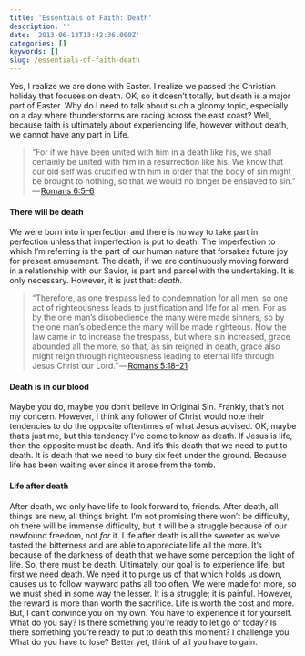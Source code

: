 ```yaml
---
title: 'Essentials of Faith: Death'
description: ''
date: '2013-06-13T13:42:36.000Z'
categories: []
keywords: []
slug: /essentials-of-faith-death
---
```

Yes, I realize we are done with Easter. I realize we passed the Christian holiday that focuses on death. OK, so it doesn’t totally, but death is a major part of Easter. Why do I need to talk about such a gloomy topic, especially on a day where thunderstorms are racing across the east coast? Well, because faith is ultimately about experiencing life, however without death, we cannot have any part in Life.
> “For if we have been united with him in a death like his, we shall certainly be united with him in a resurrection like his. We know that our old self was crucified with him in order that the body of sin might be brought to nothing, so that we would no longer be enslaved to sin.” — [Romans 6:5–6](http://www.biblegateway.com/passage/?search=romans%206:5-6&version=ESV)
#### There will be death
We were born into imperfection and there is no way to take part in perfection unless that imperfection is put to death. The imperfection to which I’m referring is the part of our human nature that forsakes future joy for present amusement. The death, if we are continuously moving forward in a relationship with our Savior, is part and parcel with the undertaking. It is only necessary. However, it is just that: _death_.
> “Therefore, as one trespass led to condemnation for all men, so one act of righteousness leads to justification and life for all men. For as by the one man’s disobedience the many were made sinners, so by the one man’s obedience the many will be made righteous. Now the law came in to increase the trespass, but where sin increased, grace abounded all the more, so that, as sin reigned in death, grace also might reign through righteousness leading to eternal life through Jesus Christ our Lord.” — [Romans 5:18–21](http://www.biblegateway.com/passage/?search=Romans%205:18-21&version=ESV)
#### Death is in our blood
Maybe you do, maybe you don’t believe in Original Sin. Frankly, that’s not my concern. However, I think any follower of Christ would note their tendencies to do the opposite oftentimes of what Jesus advised. OK, maybe that’s just me, but this tendency I’ve come to know as death. If Jesus is life, then the opposite must be death. And it’s this death that we need to put to death. It is death that we need to bury six feet under the ground. Because life has been waiting ever since it arose from the tomb.
#### Life after death
After death, we only have life to look forward to, friends. After death, all things are new, all things bright. I’m not promising there won’t be difficulty, oh there will be immense difficulty, but it will be a struggle because of our newfound freedom, not _for_ it. Life after death is all the sweeter as we’ve tasted the bitterness and are able to appreciate life all the more. It’s because of the darkness of death that we have some perception the light of life. So, there must be death.
Ultimately, our goal is to experience life, but first we need death. We need it to purge us of that which holds us down, causes us to follow wayward paths all too often. We were made for more, so we must shed in some way the lesser. It is a struggle; it is painful. However, the reward is more than worth the sacrifice. Life is worth the cost and more. But, I can’t convince you on my own. You have to experience it for yourself. What do you say? Is there something you’re ready to let go of today? Is there something you’re ready to put to death this moment? I challenge you. What do you have to lose? Better yet, think of all you have to gain.
